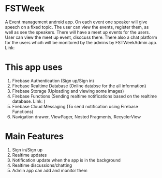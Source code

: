 # FSTWeek
A Event management android app. On each event one speaker will give speech on a fixed topic. The user can view the events, register them, as well as see the speakers. There will have a meet up events for the users. User can view the meet up event, disccuss there. There also a chat platform for the users whcih will be monitored by the admins by FSTWeekAdmin app. Link: 

# This app uses

1. Firebase Authentication (Sign up/Sign in)
2. Firebase Realtime Database (Online databse for the all information)
3. Firebase Storage (Uploading and viewing some images)
4. Firebase Functions (Sending realtime notifications based on the realtime database. Link: )
5. Firebase Cloud Messaging (To send notification using Firebase Functions)
6. Navigation drawer, ViewPager, Nested Fragments, RecyclerView

# Main Features

1. Sign in/Sign up
2. Realtime updates
3. Notification update when the app is in the background
4. Realtime discussions/chatting
5. Admin app can add and monitor them
